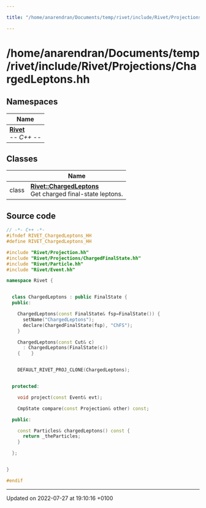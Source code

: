 ```yaml
---

title: "/home/anarendran/Documents/temp/rivet/include/Rivet/Projections/ChargedLeptons.hh"

---
```


# /home/anarendran/Documents/temp/rivet/include/Rivet/Projections/ChargedLeptons.hh



## Namespaces

| Name           |
| -------------- |
| **[Rivet](http://example.org/namespaces/namespacerivet/)** <br>-*- C++ -*-  |

## Classes

|                | Name           |
| -------------- | -------------- |
| class | **[Rivet::ChargedLeptons](http://example.org/classes/classrivet_1_1chargedleptons/)** <br>Get charged final-state leptons.  |




## Source code

```cpp
// -*- C++ -*-
#ifndef RIVET_ChargedLeptons_HH
#define RIVET_ChargedLeptons_HH

#include "Rivet/Projection.hh"
#include "Rivet/Projections/ChargedFinalState.hh"
#include "Rivet/Particle.hh"
#include "Rivet/Event.hh"

namespace Rivet {


  class ChargedLeptons : public FinalState {
  public:

    ChargedLeptons(const FinalState& fsp=FinalState()) {
      setName("ChargedLeptons");
      declare(ChargedFinalState(fsp), "ChFS");
    }

    ChargedLeptons(const Cut& c)
      : ChargedLeptons(FinalState(c))
    {    }


    DEFAULT_RIVET_PROJ_CLONE(ChargedLeptons);


  protected:

    void project(const Event& evt);

    CmpState compare(const Projection& other) const;

  public:

    const Particles& chargedLeptons() const {
      return _theParticles;
    }

  };


}

#endif
```


-------------------------------

Updated on 2022-07-27 at 19:10:16 +0100
